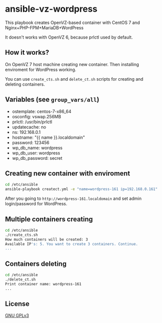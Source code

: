 ansible-vz-wordpress
====================
This playbook creates OpenVZ-based container with CentOS 7 and Nginx+PHP-FPM+MariaDB+WordPress

It doesn't works with OpenVZ 6, because prlctl used by default.

How it works?
-------------
On OpenVZ 7 host machine creating new container.
Then installing enviroment for WordPress working.

You can use `create_cts.sh` and `delete_ct.sh` scripts for creating and deleting containers.

Variables (see `group_vars/all`)
--------------------------------
* ostemplate: centos-7-x86_64
* osconfig: vswap.256MB
* prlctl: /usr/bin/prlctl
* updatecache: no
* ns: 192.168.0.1
* hostname: "{{ name }}.localdomain"
* password: 123456
* wp_db_name: wordpress
* wp_db_user: wordpress
* wp_db_password: secret

Creating new container with enviroment
--------------------------------------
```bash
cd /etc/ansible
ansible-playbook createct.yml -e "name=wordpress-161 ip=192.168.0.161"
```
After you going to `http://wordpress-161.localdomain` and set admin login/password for WordPress.

Multiple containers creating
----------------------------
```bash
cd /etc/ansible
./create_cts.sh
How much containers will be created: 3
Available IP's: 5. You want to create 3 containers. Continue.
...
```

Containers deleting
-------------------
```bash
cd /etc/ansible
./delete_ct.sh
Print container name: wordpress-161
...
```

License
-------
[GNU GPLv3](http://www.gnu.org/licenses/gpl)
